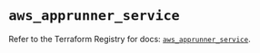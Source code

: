 # `aws_apprunner_service`

Refer to the Terraform Registry for docs: [`aws_apprunner_service`](https://registry.terraform.io/providers/hashicorp/aws/5.80.0/docs/resources/apprunner_service).
